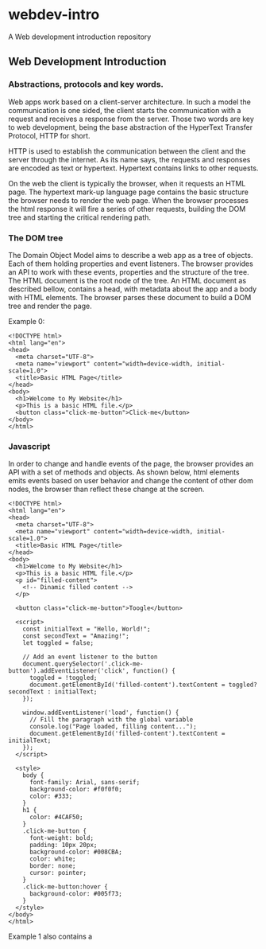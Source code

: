 # webdev-intro
A Web development introduction repository

## Web Development Introduction

### Abstractions, protocols and key words.

Web apps work based on a client-server architecture. In such a model the communication is one sided, the client starts the communication with a request and receives a response from the server. Those two words are key to web development, being the base abstraction of the HyperText Transfer Protocol, HTTP for short.


HTTP is used to establish the communication between the client and the server through the internet. As its name says, the requests and responses are encoded as text or hypertext.
Hypertext contains links to other requests.

On the web the client is typically the browser, when it requests an HTML page. The hypertext mark-up language page contains the basic structure the browser needs to render the web page. When the browser processes the html response it will fire a series of other requests, building the DOM tree and starting the critical rendering path.

### The DOM tree

The Domain Object Model aims to describe a web app as a tree of objects. Each of them holding properties and event listeners. The browser provides an API to work with these events, properties and the structure of the tree. The HTML document is the root node of the tree. An HTML document as described bellow, contains a head, with metadata about the app and a body with HTML elements. The browser parses these document to build a DOM tree and render the page.

Example 0:
```
<!DOCTYPE html>
<html lang="en">
<head>
  <meta charset="UTF-8">
  <meta name="viewport" content="width=device-width, initial-scale=1.0">
  <title>Basic HTML Page</title>
</head>
<body>
  <h1>Welcome to My Website</h1>
  <p>This is a basic HTML file.</p>
  <button class="click-me-button">Click-me</button>
</body>
</html>
```

### Javascript

In order to change and handle events of the page, the browser provides an API with a set of methods and objects. As shown below, html elements emits events based on user behavior and change the content of other dom nodes, the browser than reflect these change at the screen.

```
<!DOCTYPE html>
<html lang="en">
<head>
  <meta charset="UTF-8">
  <meta name="viewport" content="width=device-width, initial-scale=1.0">
  <title>Basic HTML Page</title>
</head>
<body>
  <h1>Welcome to My Website</h1>
  <p>This is a basic HTML file.</p>
  <p id="filled-content">
    <!-- Dinamic filled content -->
  </p>

  <button class="click-me-button">Toogle</button>

  <script>
    const initialText = "Hello, World!";
    const secondText = "Amazing!";
    let toggled = false;

    // Add an event listener to the button
    document.querySelector('.click-me-button').addEventListener('click', function() {
      toggled = !toggled;
      document.getElementById('filled-content').textContent = toggled? secondText : initialText;
    });

    window.addEventListener('load', function() {
      // Fill the paragraph with the global variable
      console.log("Page loaded, filling content...");
      document.getElementById('filled-content').textContent = initialText;
    });
  </script>
  
  <style>
    body {
      font-family: Arial, sans-serif;
      background-color: #f0f0f0;
      color: #333;
    }
    h1 {
      color: #4CAF50;
    }
    .click-me-button {
      font-weight: bold;
      padding: 10px 20px;
      background-color: #008CBA;
      color: white;
      border: none;
      cursor: pointer;
    }
    .click-me-button:hover {
      background-color: #005f73;
    }
  </style>
</body>
</html>
```

Example 1 also contains a <style> tag. The style tag contains CSS code, which is parsed by the browser to indicate how an HTML element is rendered.
